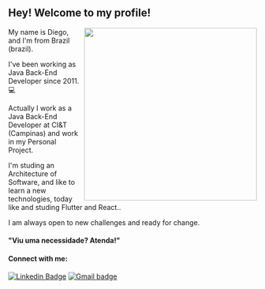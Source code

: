 ## Hey! Welcome to my profile!

<img align="right" src="https://avatars.githubusercontent.com/u/3042006?v=4" width="350"/>
My name is Diego, and I'm from Brazil (brazil). 

I've been working as Java Back-End Developer since 2011. 💻

Actually I work as a Java Back-End Developer at CI&T (Campinas) and work in my Personal Project.

I'm studing an Architecture of Software, and like to learn a new technologies, today like and studing Flutter and React..

I am always open to new challenges and ready for change.

####  "Viu uma necessidade? Atenda!"

#### Connect with me:
[![Linkedin Badge](https://img.shields.io/badge/-WellingtonFreitas-blue?style=flat-square&logo=Linkedin&logoColor=white&link=https://www.linkedin.com/in/isadora-rodrigues-stangarlin-48402b141/)](https://https://www.linkedin.com/in/diego-adriano-5b49773b//) [![Gmail badge](https://img.shields.io/badge/-wellington.m.de.freitas-red?style=flat-square&logo=Gmail&logoColor=white&link=mailto:diegoadricandido23@gmail.com)](mailto:diegoadricandido23@gmail.com)
